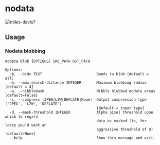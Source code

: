 # nodata
![miles-davis7](https://cloud.githubusercontent.com/assets/5084513/9670961/4f04da04-5244-11e5-93e5-86b69694f82f.jpg)


## Usage

### Nodata blobbing
```
nodata blob [OPTIONS] SRC_PATH DST_PATH

Options:
  -b, --bidx TEXT                         Bands to blob [default = all]
  -m, --max-search-distance INTEGER       Maximum blobbing radius [default = 4]
  -n, --nibblemask                        Nibble blobbed nodata areas [default=False]
  -c, --compress [JPEG|LZW|DEFLATE|None]  Output compression type ('JPEG', 'LZW', 'DEFLATE')
                                          [default = input type]
  -d, --mask-threshold INTEGER            Alpha pixel threshold upon which to regard
                                          data as masked (ie, for lossy you'd want an
                                          aggressive threshold of 0) [default=None]
  --help                                  Show this message and exit.
```
